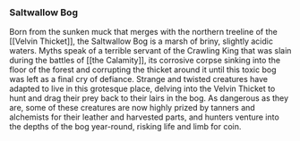 ### Saltwallow Bog

Born from the sunken muck that merges with the northern treeline of the [[Velvin Thicket]], the Saltwallow Bog is a marsh of briny, slightly acidic waters. Myths speak of a terrible servant of the Crawling King that was slain during the battles of [[the Calamity]], its corrosive corpse sinking into the floor of the forest and corrupting the thicket around it until this toxic bog was left as a final cry of defiance. Strange and twisted creatures have adapted to live in this grotesque place, delving into the Velvin Thicket to hunt and drag their prey back to their lairs in the bog. As dangerous as they are, some of these creatures are now highly prized by tanners and alchemists for their leather and harvested parts, and hunters venture into the depths of the bog year-round, risking life and limb for coin.